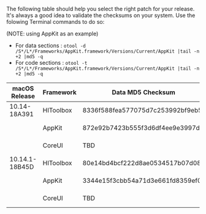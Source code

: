 The following table should help you select the right patch for your release.
It's always a good idea to validate the checksums on your system.  Use the folowing Terminal commands to do so:

(NOTE: using AppKit as an example)

- For data sections : ```otool -d /S*/L*/Frameworks/AppKit.framework/Versions/Current/AppKit |tail -n +2 |md5 -q```
- For code sections : ```otool -t /S*/L*/Frameworks/AppKit.framework/Versions/Current/AppKit |tail -n +2 |md5 -q```

| macOS Release  | Framework | Data MD5 Checksum                | Code/Text MD5 Checksum           | Use This File           | For This Effect    | Status    |
|----------------|-----------|----------------------------------|----------------------------------|-------------------------|--------------------|-----------|
| 10.14-18A391   | HIToolbox | 8336f588fea577075d7c253992bf9eb5 | db604aab57bcde4d1cf9a806d0adbbe3 | HIToolboxMenubar-18A391 | Solid Menubar      | in beta   |
|                | AppKit    | 872e92b7423b555f3d6df4ee9e3997d8 | d7c7e7dbf127f046e858ff7bac22a487 | AppKitFlat-18A391       | Flat (no vibrancy) | in beta   |
|                | CoreUI    | TBD                              | TBD                              | CoreUIHybrid-18A391     | "hybrid" vibrancy  | in beta   |
| 10.14.1-18B45D | HIToolbox | 80e14bd4bcf222d8ae0534517b07d08c | db604aab57bcde4d1cf9a806d0adbbe3 | HIToolboxMenubar-18B45D | Solid Menubar      | in beta   |
|                | AppKit    | 3344e15f3cbb54a71d3e661fd8359ef0 | 55f25a8bba1be7bb1674ab035a6cdce3 | AppKitFlat-18B45D       | Flat (no vibrancy) | in beta   |
|                | CoreUI    | TBD                              | TBD                              | CoreUIHybrid-18B45D     | "hybrid" vibrancy  | in beta   |
